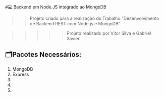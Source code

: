 #💻 Backend em Node.JS integrado ao MongoDB
>>Projeto criado para a realização do Trabalho "Desenvolvimento de Backend REST com Node.js e MongoDB"

>>>>>Projeto realizado por Vitor Silva e Gabriel Xavier

## 🗂Pacotes Necessários:
1. MongoDB
2. Express
3. 
4. 
5. 